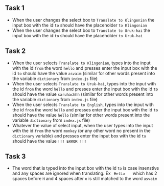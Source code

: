 ## Task 1
* When the user changes the select box to `Translate to Klingonian` the input box with the id `to` should have the placeholder `to Klingonian`
* When the user changes the select box to `Translate to Uruk-hai` the input box with the id `to` should have the placeholder `to Uruk-hai`
## Task 2
* When the user selects `Translate to Klingonian`, types into the input with the id `from` the word `hello` and presses enter the input box with the id `to` should have the value `asvaim` (similar for other words present into the variable `dictionary` from `index.js` file)
* When the user selects `Translate to Uruk-hai`, types into the input with the id `from` the word `hello` and presses enter the input box with the id `to` should have the value `saruhachhh` (similar for other words present into the variable `dictionary` from `index.js` file)
* When the user selects `Translate to English`, types into the input with the id `from` the word `hello` and presses enter the input box with the id `to` should have the value `hello` (similar for other words present into the variable `dictionary` from `index.js` file)
* Whatever the value of select input, when the user types into the input with the id `from` the word `monkey` (or any other word no present in the `dictionary` variable) and presses enter the input box with the id `to` should have the value `!!! ERROR !!!`

## Task 3
* The word that is typed into the input box with the id `to` is case insenstive and any spaces are ignored when translating. Ex `  HelLo    ` which has 2 spaces before `H` and 4 spaces after `o` is still matched to the word `asvaim`